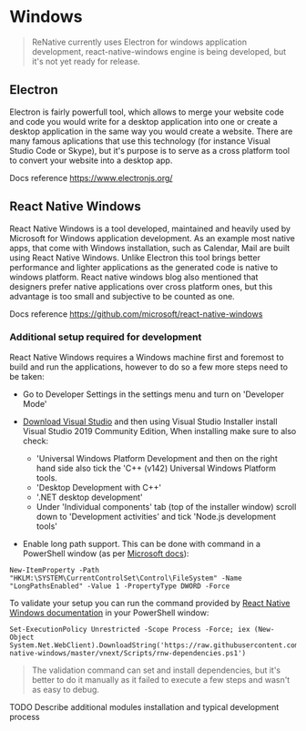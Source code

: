 # Windows

> ReNative currently uses Electron for windows application development, react-native-windows engine is being developed, but it's not yet ready for release.

## Electron 

Electron is fairly powerfull tool, which allows to merge your website code and code you would write for a desktop application into one or create a desktop application in the same way you would create a website. There are many famous aplications that use this technology (for instance Visual Studio Code or Skype), but it's purpose is to serve as a cross platform tool to convert your website into a desktop app.

Docs reference https://www.electronjs.org/

## React Native Windows

React Native Windows is a tool developed, maintained and heavily used by Microsoft for Windows application development. As an example most native apps, that come with Windows installation, such as Calendar, Mail are built using React Native Windows. Unlike Electron this tool brings better performance and lighter applications as the generated code is native to windows platform. React native windows blog also mentioned that designers prefer native applications over cross platform ones, but this advantage is too small and subjective to be counted as one.

Docs reference https://github.com/microsoft/react-native-windows

### Additional setup required for development

React Native Windows requires a Windows machine first and foremost to build and run the applications, however to do so a few more steps need to be taken:

- Go to Developer Settings in the settings menu and turn on 'Developer Mode'

- [Download Visual Studio](https://visualstudio.microsoft.com/vs/community/) and then using Visual Studio Installer install Visual Studio 2019 Community Edition, When installing make sure to also check:
    - 'Universal Windows Platform Development and then on the right hand side also tick the 'C++ (v142) Universal Windows Platform tools.
    - 'Desktop Development with C++'
    - '.NET desktop development'
    - Under 'Individual components' tab (top of the installer window) scroll down to 'Development activities' and tick 'Node.js development tools'

- Enable long path support. This can be done with command in a PowerShell window (as per [Microsoft docs](https://docs.microsoft.com/en-us/windows/win32/fileio/maximum-file-path-limitation?tabs=powershell)):
```
New-ItemProperty -Path "HKLM:\SYSTEM\CurrentControlSet\Control\FileSystem" -Name "LongPathsEnabled" -Value 1 -PropertyType DWORD -Force
```
To validate your setup you can run the command provided by [React Native Windows documentation](https://microsoft.github.io/react-native-windows/docs/rnw-dependencies) in your PowerShell window:
```
Set-ExecutionPolicy Unrestricted -Scope Process -Force; iex (New-Object System.Net.WebClient).DownloadString('https://raw.githubusercontent.com/microsoft/react-native-windows/master/vnext/Scripts/rnw-dependencies.ps1')
```
> The validation command can set and install dependencies, but it's better to do it manually as it failed to execute a few steps and wasn't as easy to debug.

TODO Describe additional modules installation and typical development process
